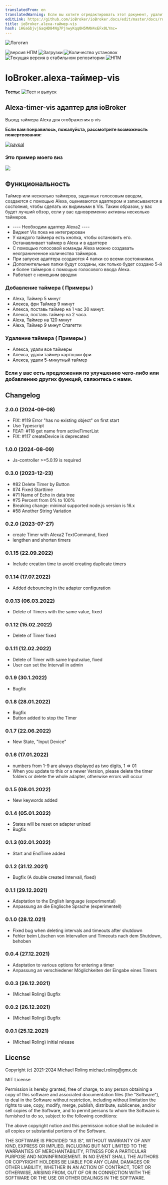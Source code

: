 ```yaml
---
translatedFrom: en
translatedWarning: Если вы хотите отредактировать этот документ, удалите поле «translationFrom», в противном случае этот документ будет снова автоматически переведен
editLink: https://github.com/ioBroker/ioBroker.docs/edit/master/docs/ru/adapterref/iobroker.alexa-timer-vis/README.md
title: ioBroker.alexa-таймер-vis
hash: iHGaGbjvjGaqHD84Ng7PjnwyKqq0H5MAN4xEFx0LYmc=
---
```

![Логотип](../../../en/adapterref/iobroker.alexa-timer-vis/admin/alexa-timer-vis.png)

![версия НПМ](https://img.shields.io/npm/v/iobroker.alexa-timer-vis.svg)
![Загрузки](https://img.shields.io/npm/dm/iobroker.alexa-timer-vis.svg)
![Количество установок](https://iobroker.live/badges/alexa-timer-vis-installed.svg)
![Текущая версия в стабильном репозитории](https://iobroker.live/badges/alexa-timer-vis-stable.svg)
![НПМ](https://nodei.co/npm/iobroker.alexa-timer-vis.png?downloads=true)

# IoBroker.alexa-таймер-vis
**Тесты:** ![Тест и выпуск](https://github.com/MiRo1310/ioBroker.alexa-timer-vis/workflows/Test%20and%20Release/badge.svg)

## Alexa-timer-vis адаптер для ioBroker
Вывод таймера Alexa для отображения в vis

**Если вам понравилось, пожалуйста, рассмотрите возможность пожертвования:**

[![paypal](https://www.paypalobjects.com/en_US/DK/i/btn/btn_donateCC_LG.gif)](https://www.paypal.com/donate/?hosted_button_id=7QGL5CXJCUSCE)

### Это пример моего виз
![](../../../en/adapterref/iobroker.alexa-timer-vis/admin/timer.png)

## Функциональность
Таймер или несколько таймеров, заданных голосовым вводом, создаются с помощью Alexa, оцениваются адаптером и записываются в состояния, чтобы сделать их видимыми в Vis. Таким образом, у вас будет лучший обзор, если у вас одновременно активны несколько таймеров.

- ---- Необходим адаптер Alexa2 ----
- Виджет Vis пока не интегрирован
- У каждого таймера есть кнопка, чтобы остановить его. Останавливает таймер в Alexa и в адаптере
- С помощью голосовой команды Alexa можно создавать неограниченное количество таймеров.
- При запуске адаптера создаются 4 папки со всеми состояниями.
- Дополнительные папки будут созданы, как только будет создано 5-й и более таймеров с помощью голосового ввода Alexa.
- Работает с немецким вводом

### Добавление таймера ( Примеры )
- Alexa, Таймер 5 минут
- Алекса, фри Таймер 9 минут
- Алекса, поставь таймер на 1 час 30 минут.
- Алекса, поставь таймер на 2 часа.
- Alexa, Таймер на 120 минут
- Alexa, Таймер 9 минут Спагетти

### Удаление таймера ( Примеры )
- Алекса, удали все таймеры
- Алекса, удали таймер картошки фри
- Алекса, удали 5-минутный таймер

### Если у вас есть предложения по улучшению чего-либо или добавлению других функций, свяжитесь с нами.

## Changelog

<!--
	Placeholder for the next version (at the beginning of the line):
	### **WORK IN PROGRESS**
-->
### 2.0.0 (2024-09-08)

-   FIX: #119 Error "has no existing object" on first start
-   Use Typescript
-   FEAT: #118 get name from activeTimerList
-   FIX: #117 createDevice is deprecated

### 1.0.0 (2024-08-09)

-   Js-controller >=5.0.19 is required

### 0.3.0 (2023-12-23)

-   #82 Delete Timer by Button
-   #74 Fixed Starttime
-   #71 Name of Echo in data tree
-   #75 Percent from 0% to 100%
-   Breaking change: minimal supported node.js version is 16.x
-   #58 Another String Variation

### 0.2.0 (2023-07-27)

-   create Timer with Alexa2 TextCommand, fixed
-   lengthen and shorten timers

### 0.1.15 (22.09.2022)

-   Include creation time to avoid creating duplicate timers

### 0.1.14 (17.07.2022)

-   Added debouncing in the adapter configuration

### 0.0.13 (06.03.2022)

-   Delete of Timers with the same value, fixed

### 0.1.12 (15.02.2022)

-   Delete of Timer fixed

### 0.1.11 (12.02.2022)

-   Delete of Timer with same Inputvalue, fixed
-   User can set the Intervall in admin

### 0.1.9 (30.1.2022)

-   Bugfix

### 0.1.8 (28.01.2022)

-   Bugfix
-   Button added to stop the Timer

### 0.1.7 (22.06.2022)

-   New State, "Input Device"

### 0.1.6 (17.01.2022)

-   numbers from 1-9 are always displayed as two digits, 1 => 01
-   When you update to this or a newer Version, please delete the timer folders or delete the whole adapter, otherwise errors will occur

### 0.1.5 (08.01.2022)

-   New keywords added

### 0.1.4 (05.01.2022)

-   States will be reset on adapter unload
-   Bugfix

### 0.1.3 (02.01.2022)

-   Start and EndTime added

### 0.1.2 (31.12.2021)

-   Bugfix (A double created Intervall, fixed)

### 0.1.1 (29.12.2021)

-   Adaptation to the English language (experimental)
-   Anpassung an die Englische Sprache (experimentell)

### 0.1.0 (28.12.021)

-   Fixed bug when deleting intervals and timeouts after shutdown
-   Fehler beim Löschen von Intervallen und Timeouts nach dem Shutdown, behoben

### 0.0.4 (27.12.2021)

-   Adaptation to various options for entering a timer
-   Anpassung an verschiedener Möglichkeiten der Eingabe eines Timers

### 0.0.3 (26.12.2021)

-   (Michael Roling) Bugfix

### 0.0.2 (26.12.2021)

-   (Michael Roling) Bugfix

### 0.0.1 (25.12.2021)

-   (Michael Roling) initial release

## License

Copyright (c) 2021-2024 Michael Roling <michael.roling@gmx.de>

MIT License

Permission is hereby granted, free of charge, to any person obtaining a copy
of this software and associated documentation files (the "Software"), to deal
in the Software without restriction, including without limitation the rights
to use, copy, modify, merge, publish, distribute, sublicense, and/or sell
copies of the Software, and to permit persons to whom the Software is
furnished to do so, subject to the following conditions:

The above copyright notice and this permission notice shall be included in all
copies or substantial portions of the Software.

THE SOFTWARE IS PROVIDED "AS IS", WITHOUT WARRANTY OF ANY KIND, EXPRESS OR
IMPLIED, INCLUDING BUT NOT LIMITED TO THE WARRANTIES OF MERCHANTABILITY,
FITNESS FOR A PARTICULAR PURPOSE AND NONINFRINGEMENT. IN NO EVENT SHALL THE
AUTHORS OR COPYRIGHT HOLDERS BE LIABLE FOR ANY CLAIM, DAMAGES OR OTHER
LIABILITY, WHETHER IN AN ACTION OF CONTRACT, TORT OR OTHERWISE, ARISING FROM,
OUT OF OR IN CONNECTION WITH THE SOFTWARE OR THE USE OR OTHER DEALINGS IN THE
SOFTWARE.